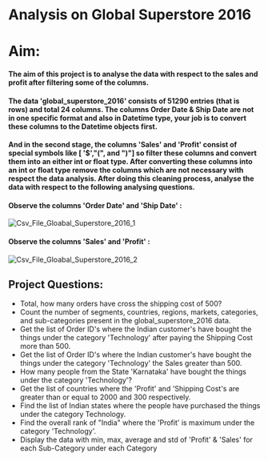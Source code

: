 # Analysis on Global Superstore 2016
# Aim:
#### The aim of this project is to analyse the data with respect to the sales and profit after filtering some of the columns.
#### The data 'global_superstore_2016' consists of 51290 entries (that is rows) and total 24 columns. The columns Order Date & Ship Date are not in one specific format and also in Datetime type, your job is to convert these columns to the Datetime objects first. 
#### And in the second stage, the columns 'Sales' and 'Profit' consist of special symbols like [  '$',"(", and ")"] so filter these columns and convert them into an either int or float type. After converting these columns into an int or float type remove the columns which are not necessary with respect the data analysis. After doing this cleaning process, analyse the data with respect to the following analysing questions.

#### Observe the columns 'Order Date' and 'Ship Date' :
![Csv_File_Gloabal_Superstore_2016_1](https://user-images.githubusercontent.com/38702532/135546130-c4343911-e611-4537-a29e-8a8be56551ab.jpg)

#### Observe the columns 'Sales' and 'Profit' :
![Csv_File_Gloabal_Superstore_2016_2](https://user-images.githubusercontent.com/38702532/135546206-f428b66d-635a-4303-a289-ca6ae5f30a2b.jpg)

## Project Questions:

- Total, how many orders have cross the shipping cost of 500?
- Count the number of segments, countries, regions, markets, categories, and sub-categories present in the global_superstore_2016 data.
- Get the list of Order ID's where the Indian customer's have bought the things under the category 'Technology' after paying the Shipping Cost more than 500.
- Get the list of Order ID's where the Indian customer's have bought the things under the category 'Technology' the Sales greater than 500.
- How many people from the State 'Karnataka' have bought the things under the category 'Technology'?
- Get the list of countries where the 'Profit' and 'Shipping Cost's are greater than or equal to 2000 and 300 respectively.
- Find the list of Indian states where the people have purchased the things under the category Technology.
- Find the overall rank of "India" where the 'Profit' is maximum under the category 'Technology'.
- Display the data with min, max, average and std of 'Profit' & 'Sales' for each Sub-Category under each Category
